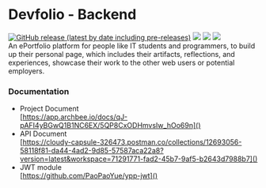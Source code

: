 # Devfolio - Backend
<a href="https://github.com/PaoPaoYue/ITProject-backend/releases"><img alt="GitHub release (latest by date including pre-releases)" src="https://img.shields.io/github/v/release/PaoPaoYue/ITProject-backend?include_prereleases"></a>
<a href="https://www.devfolio.cloud"><img src="https://img.shields.io/website?down_color=lightgrey&down_message=offline&up_color=green&up_message=online&url=https%3A%2F%2Fwww.devfolio.cloud%2F"></a>
<a href="https://dashboard.daocloud.io/build-flows/c7f648fe-d212-4ee4-87ac-7f97754b075f"><img src="https://ci.daocloud.io/api/badge/build/py846260131/itproject-backend"></a>
<a href="https://dashboard.daocloud.io/build-flows/c7f648fe-d212-4ee4-87ac-7f97754b075f"><img src="https://ci.daocloud.io/api/badge/test/py846260131/itproject-backend"></a>
<br>
An ePortfolio platform for people like IT students and programmers, to build up their personal page, which includes their artifacts, reflections, and experiences, showcase their work to the other web users or potential employers.
### Documentation
- Project Document <br>
  [https://app.archbee.io/docs/qJ-pAFI4yBGwQ1B1NC6EX/5QP8CxODHmvsIw_hOo69n]()
- API Document <br>
  [https://cloudy-capsule-326473.postman.co/collections/12693056-58118f81-da44-4ad2-9d85-57587aca22a8?version=latest&workspace=71291771-fad2-45b7-9af5-b2643d7988b7]()
- JWT module <br>
  [https://github.com/PaoPaoYue/ypp-jwt]()